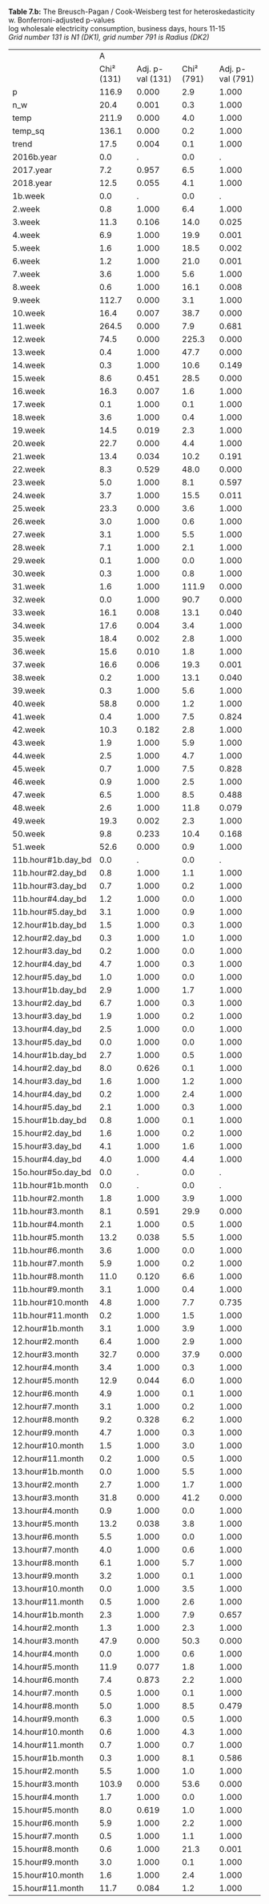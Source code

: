 **Table 7.b:** The Breusch-Pagan / Cook-Weisberg test for heteroskedasticity w. Bonferroni-adjusted p-values<br>log wholesale electricity consumption, business days, hours 11-15<br>*Grid number 131 is N1 (DK1), grid number 791 is Radius (DK2)*<br><html><table>
<tr><td>            </td><td>           A</td><td>            </td><td>            </td><td>            </td></tr>
<tr><td>            </td><td>Chi&sup2 (131)</td><td>Adj. p-val (131)</td><td>Chi&sup2 (791)</td><td>Adj. p-val (791)</td></tr>
<tr><td>p           </td><td>       116.9</td><td>       0.000</td><td>         2.9</td><td>       1.000</td></tr>
<tr><td>n_w         </td><td>        20.4</td><td>       0.001</td><td>         0.3</td><td>       1.000</td></tr>
<tr><td>temp        </td><td>       211.9</td><td>       0.000</td><td>         4.0</td><td>       1.000</td></tr>
<tr><td>temp_sq     </td><td>       136.1</td><td>       0.000</td><td>         0.2</td><td>       1.000</td></tr>
<tr><td>trend       </td><td>        17.5</td><td>       0.004</td><td>         0.1</td><td>       1.000</td></tr>
<tr><td>2016b.year  </td><td>         0.0</td><td>           .</td><td>         0.0</td><td>           .</td></tr>
<tr><td>2017.year   </td><td>         7.2</td><td>       0.957</td><td>         6.5</td><td>       1.000</td></tr>
<tr><td>2018.year   </td><td>        12.5</td><td>       0.055</td><td>         4.1</td><td>       1.000</td></tr>
<tr><td>1b.week     </td><td>         0.0</td><td>           .</td><td>         0.0</td><td>           .</td></tr>
<tr><td>2.week      </td><td>         0.8</td><td>       1.000</td><td>         6.4</td><td>       1.000</td></tr>
<tr><td>3.week      </td><td>        11.3</td><td>       0.106</td><td>        14.0</td><td>       0.025</td></tr>
<tr><td>4.week      </td><td>         6.9</td><td>       1.000</td><td>        19.9</td><td>       0.001</td></tr>
<tr><td>5.week      </td><td>         1.6</td><td>       1.000</td><td>        18.5</td><td>       0.002</td></tr>
<tr><td>6.week      </td><td>         1.2</td><td>       1.000</td><td>        21.0</td><td>       0.001</td></tr>
<tr><td>7.week      </td><td>         3.6</td><td>       1.000</td><td>         5.6</td><td>       1.000</td></tr>
<tr><td>8.week      </td><td>         0.6</td><td>       1.000</td><td>        16.1</td><td>       0.008</td></tr>
<tr><td>9.week      </td><td>       112.7</td><td>       0.000</td><td>         3.1</td><td>       1.000</td></tr>
<tr><td>10.week     </td><td>        16.4</td><td>       0.007</td><td>        38.7</td><td>       0.000</td></tr>
<tr><td>11.week     </td><td>       264.5</td><td>       0.000</td><td>         7.9</td><td>       0.681</td></tr>
<tr><td>12.week     </td><td>        74.5</td><td>       0.000</td><td>       225.3</td><td>       0.000</td></tr>
<tr><td>13.week     </td><td>         0.4</td><td>       1.000</td><td>        47.7</td><td>       0.000</td></tr>
<tr><td>14.week     </td><td>         0.3</td><td>       1.000</td><td>        10.6</td><td>       0.149</td></tr>
<tr><td>15.week     </td><td>         8.6</td><td>       0.451</td><td>        28.5</td><td>       0.000</td></tr>
<tr><td>16.week     </td><td>        16.3</td><td>       0.007</td><td>         1.6</td><td>       1.000</td></tr>
<tr><td>17.week     </td><td>         0.1</td><td>       1.000</td><td>         0.1</td><td>       1.000</td></tr>
<tr><td>18.week     </td><td>         3.6</td><td>       1.000</td><td>         0.4</td><td>       1.000</td></tr>
<tr><td>19.week     </td><td>        14.5</td><td>       0.019</td><td>         2.3</td><td>       1.000</td></tr>
<tr><td>20.week     </td><td>        22.7</td><td>       0.000</td><td>         4.4</td><td>       1.000</td></tr>
<tr><td>21.week     </td><td>        13.4</td><td>       0.034</td><td>        10.2</td><td>       0.191</td></tr>
<tr><td>22.week     </td><td>         8.3</td><td>       0.529</td><td>        48.0</td><td>       0.000</td></tr>
<tr><td>23.week     </td><td>         5.0</td><td>       1.000</td><td>         8.1</td><td>       0.597</td></tr>
<tr><td>24.week     </td><td>         3.7</td><td>       1.000</td><td>        15.5</td><td>       0.011</td></tr>
<tr><td>25.week     </td><td>        23.3</td><td>       0.000</td><td>         3.6</td><td>       1.000</td></tr>
<tr><td>26.week     </td><td>         3.0</td><td>       1.000</td><td>         0.6</td><td>       1.000</td></tr>
<tr><td>27.week     </td><td>         3.1</td><td>       1.000</td><td>         5.5</td><td>       1.000</td></tr>
<tr><td>28.week     </td><td>         7.1</td><td>       1.000</td><td>         2.1</td><td>       1.000</td></tr>
<tr><td>29.week     </td><td>         0.1</td><td>       1.000</td><td>         0.0</td><td>       1.000</td></tr>
<tr><td>30.week     </td><td>         0.3</td><td>       1.000</td><td>         0.8</td><td>       1.000</td></tr>
<tr><td>31.week     </td><td>         1.6</td><td>       1.000</td><td>       111.9</td><td>       0.000</td></tr>
<tr><td>32.week     </td><td>         0.0</td><td>       1.000</td><td>        90.7</td><td>       0.000</td></tr>
<tr><td>33.week     </td><td>        16.1</td><td>       0.008</td><td>        13.1</td><td>       0.040</td></tr>
<tr><td>34.week     </td><td>        17.6</td><td>       0.004</td><td>         3.4</td><td>       1.000</td></tr>
<tr><td>35.week     </td><td>        18.4</td><td>       0.002</td><td>         2.8</td><td>       1.000</td></tr>
<tr><td>36.week     </td><td>        15.6</td><td>       0.010</td><td>         1.8</td><td>       1.000</td></tr>
<tr><td>37.week     </td><td>        16.6</td><td>       0.006</td><td>        19.3</td><td>       0.001</td></tr>
<tr><td>38.week     </td><td>         0.2</td><td>       1.000</td><td>        13.1</td><td>       0.040</td></tr>
<tr><td>39.week     </td><td>         0.3</td><td>       1.000</td><td>         5.6</td><td>       1.000</td></tr>
<tr><td>40.week     </td><td>        58.8</td><td>       0.000</td><td>         1.2</td><td>       1.000</td></tr>
<tr><td>41.week     </td><td>         0.4</td><td>       1.000</td><td>         7.5</td><td>       0.824</td></tr>
<tr><td>42.week     </td><td>        10.3</td><td>       0.182</td><td>         2.8</td><td>       1.000</td></tr>
<tr><td>43.week     </td><td>         1.9</td><td>       1.000</td><td>         5.9</td><td>       1.000</td></tr>
<tr><td>44.week     </td><td>         2.5</td><td>       1.000</td><td>         4.7</td><td>       1.000</td></tr>
<tr><td>45.week     </td><td>         0.7</td><td>       1.000</td><td>         7.5</td><td>       0.828</td></tr>
<tr><td>46.week     </td><td>         0.9</td><td>       1.000</td><td>         2.5</td><td>       1.000</td></tr>
<tr><td>47.week     </td><td>         6.5</td><td>       1.000</td><td>         8.5</td><td>       0.488</td></tr>
<tr><td>48.week     </td><td>         2.6</td><td>       1.000</td><td>        11.8</td><td>       0.079</td></tr>
<tr><td>49.week     </td><td>        19.3</td><td>       0.002</td><td>         2.3</td><td>       1.000</td></tr>
<tr><td>50.week     </td><td>         9.8</td><td>       0.233</td><td>        10.4</td><td>       0.168</td></tr>
<tr><td>51.week     </td><td>        52.6</td><td>       0.000</td><td>         0.9</td><td>       1.000</td></tr>
<tr><td>11b.hour#1b.day_bd</td><td>         0.0</td><td>           .</td><td>         0.0</td><td>           .</td></tr>
<tr><td>11b.hour#2.day_bd</td><td>         0.8</td><td>       1.000</td><td>         1.1</td><td>       1.000</td></tr>
<tr><td>11b.hour#3.day_bd</td><td>         0.7</td><td>       1.000</td><td>         0.2</td><td>       1.000</td></tr>
<tr><td>11b.hour#4.day_bd</td><td>         1.2</td><td>       1.000</td><td>         0.0</td><td>       1.000</td></tr>
<tr><td>11b.hour#5.day_bd</td><td>         3.1</td><td>       1.000</td><td>         0.9</td><td>       1.000</td></tr>
<tr><td>12.hour#1b.day_bd</td><td>         1.5</td><td>       1.000</td><td>         0.3</td><td>       1.000</td></tr>
<tr><td>12.hour#2.day_bd</td><td>         0.3</td><td>       1.000</td><td>         1.0</td><td>       1.000</td></tr>
<tr><td>12.hour#3.day_bd</td><td>         0.2</td><td>       1.000</td><td>         0.0</td><td>       1.000</td></tr>
<tr><td>12.hour#4.day_bd</td><td>         4.7</td><td>       1.000</td><td>         0.3</td><td>       1.000</td></tr>
<tr><td>12.hour#5.day_bd</td><td>         1.0</td><td>       1.000</td><td>         0.0</td><td>       1.000</td></tr>
<tr><td>13.hour#1b.day_bd</td><td>         2.9</td><td>       1.000</td><td>         1.7</td><td>       1.000</td></tr>
<tr><td>13.hour#2.day_bd</td><td>         6.7</td><td>       1.000</td><td>         0.3</td><td>       1.000</td></tr>
<tr><td>13.hour#3.day_bd</td><td>         1.9</td><td>       1.000</td><td>         0.2</td><td>       1.000</td></tr>
<tr><td>13.hour#4.day_bd</td><td>         2.5</td><td>       1.000</td><td>         0.0</td><td>       1.000</td></tr>
<tr><td>13.hour#5.day_bd</td><td>         0.0</td><td>       1.000</td><td>         0.0</td><td>       1.000</td></tr>
<tr><td>14.hour#1b.day_bd</td><td>         2.7</td><td>       1.000</td><td>         0.5</td><td>       1.000</td></tr>
<tr><td>14.hour#2.day_bd</td><td>         8.0</td><td>       0.626</td><td>         0.1</td><td>       1.000</td></tr>
<tr><td>14.hour#3.day_bd</td><td>         1.6</td><td>       1.000</td><td>         1.2</td><td>       1.000</td></tr>
<tr><td>14.hour#4.day_bd</td><td>         0.2</td><td>       1.000</td><td>         2.4</td><td>       1.000</td></tr>
<tr><td>14.hour#5.day_bd</td><td>         2.1</td><td>       1.000</td><td>         0.3</td><td>       1.000</td></tr>
<tr><td>15.hour#1b.day_bd</td><td>         0.8</td><td>       1.000</td><td>         0.1</td><td>       1.000</td></tr>
<tr><td>15.hour#2.day_bd</td><td>         1.6</td><td>       1.000</td><td>         0.2</td><td>       1.000</td></tr>
<tr><td>15.hour#3.day_bd</td><td>         4.1</td><td>       1.000</td><td>         1.6</td><td>       1.000</td></tr>
<tr><td>15.hour#4.day_bd</td><td>         4.0</td><td>       1.000</td><td>         4.4</td><td>       1.000</td></tr>
<tr><td>15o.hour#5o.day_bd</td><td>         0.0</td><td>           .</td><td>         0.0</td><td>           .</td></tr>
<tr><td>11b.hour#1b.month</td><td>         0.0</td><td>           .</td><td>         0.0</td><td>           .</td></tr>
<tr><td>11b.hour#2.month</td><td>         1.8</td><td>       1.000</td><td>         3.9</td><td>       1.000</td></tr>
<tr><td>11b.hour#3.month</td><td>         8.1</td><td>       0.591</td><td>        29.9</td><td>       0.000</td></tr>
<tr><td>11b.hour#4.month</td><td>         2.1</td><td>       1.000</td><td>         0.5</td><td>       1.000</td></tr>
<tr><td>11b.hour#5.month</td><td>        13.2</td><td>       0.038</td><td>         5.5</td><td>       1.000</td></tr>
<tr><td>11b.hour#6.month</td><td>         3.6</td><td>       1.000</td><td>         0.0</td><td>       1.000</td></tr>
<tr><td>11b.hour#7.month</td><td>         5.9</td><td>       1.000</td><td>         0.2</td><td>       1.000</td></tr>
<tr><td>11b.hour#8.month</td><td>        11.0</td><td>       0.120</td><td>         6.6</td><td>       1.000</td></tr>
<tr><td>11b.hour#9.month</td><td>         3.1</td><td>       1.000</td><td>         0.4</td><td>       1.000</td></tr>
<tr><td>11b.hour#10.month</td><td>         4.8</td><td>       1.000</td><td>         7.7</td><td>       0.735</td></tr>
<tr><td>11b.hour#11.month</td><td>         0.2</td><td>       1.000</td><td>         1.5</td><td>       1.000</td></tr>
<tr><td>12.hour#1b.month</td><td>         3.1</td><td>       1.000</td><td>         3.9</td><td>       1.000</td></tr>
<tr><td>12.hour#2.month</td><td>         6.4</td><td>       1.000</td><td>         2.9</td><td>       1.000</td></tr>
<tr><td>12.hour#3.month</td><td>        32.7</td><td>       0.000</td><td>        37.9</td><td>       0.000</td></tr>
<tr><td>12.hour#4.month</td><td>         3.4</td><td>       1.000</td><td>         0.3</td><td>       1.000</td></tr>
<tr><td>12.hour#5.month</td><td>        12.9</td><td>       0.044</td><td>         6.0</td><td>       1.000</td></tr>
<tr><td>12.hour#6.month</td><td>         4.9</td><td>       1.000</td><td>         0.1</td><td>       1.000</td></tr>
<tr><td>12.hour#7.month</td><td>         3.1</td><td>       1.000</td><td>         0.2</td><td>       1.000</td></tr>
<tr><td>12.hour#8.month</td><td>         9.2</td><td>       0.328</td><td>         6.2</td><td>       1.000</td></tr>
<tr><td>12.hour#9.month</td><td>         4.7</td><td>       1.000</td><td>         0.3</td><td>       1.000</td></tr>
<tr><td>12.hour#10.month</td><td>         1.5</td><td>       1.000</td><td>         3.0</td><td>       1.000</td></tr>
<tr><td>12.hour#11.month</td><td>         0.2</td><td>       1.000</td><td>         0.5</td><td>       1.000</td></tr>
<tr><td>13.hour#1b.month</td><td>         0.0</td><td>       1.000</td><td>         5.5</td><td>       1.000</td></tr>
<tr><td>13.hour#2.month</td><td>         2.7</td><td>       1.000</td><td>         1.7</td><td>       1.000</td></tr>
<tr><td>13.hour#3.month</td><td>        31.8</td><td>       0.000</td><td>        41.2</td><td>       0.000</td></tr>
<tr><td>13.hour#4.month</td><td>         0.9</td><td>       1.000</td><td>         0.0</td><td>       1.000</td></tr>
<tr><td>13.hour#5.month</td><td>        13.2</td><td>       0.038</td><td>         3.8</td><td>       1.000</td></tr>
<tr><td>13.hour#6.month</td><td>         5.5</td><td>       1.000</td><td>         0.0</td><td>       1.000</td></tr>
<tr><td>13.hour#7.month</td><td>         4.0</td><td>       1.000</td><td>         0.6</td><td>       1.000</td></tr>
<tr><td>13.hour#8.month</td><td>         6.1</td><td>       1.000</td><td>         5.7</td><td>       1.000</td></tr>
<tr><td>13.hour#9.month</td><td>         3.2</td><td>       1.000</td><td>         0.1</td><td>       1.000</td></tr>
<tr><td>13.hour#10.month</td><td>         0.0</td><td>       1.000</td><td>         3.5</td><td>       1.000</td></tr>
<tr><td>13.hour#11.month</td><td>         0.5</td><td>       1.000</td><td>         2.6</td><td>       1.000</td></tr>
<tr><td>14.hour#1b.month</td><td>         2.3</td><td>       1.000</td><td>         7.9</td><td>       0.657</td></tr>
<tr><td>14.hour#2.month</td><td>         1.3</td><td>       1.000</td><td>         2.3</td><td>       1.000</td></tr>
<tr><td>14.hour#3.month</td><td>        47.9</td><td>       0.000</td><td>        50.3</td><td>       0.000</td></tr>
<tr><td>14.hour#4.month</td><td>         0.0</td><td>       1.000</td><td>         0.6</td><td>       1.000</td></tr>
<tr><td>14.hour#5.month</td><td>        11.9</td><td>       0.077</td><td>         1.8</td><td>       1.000</td></tr>
<tr><td>14.hour#6.month</td><td>         7.4</td><td>       0.873</td><td>         2.2</td><td>       1.000</td></tr>
<tr><td>14.hour#7.month</td><td>         0.5</td><td>       1.000</td><td>         0.1</td><td>       1.000</td></tr>
<tr><td>14.hour#8.month</td><td>         5.0</td><td>       1.000</td><td>         8.5</td><td>       0.479</td></tr>
<tr><td>14.hour#9.month</td><td>         6.3</td><td>       1.000</td><td>         0.5</td><td>       1.000</td></tr>
<tr><td>14.hour#10.month</td><td>         0.6</td><td>       1.000</td><td>         4.3</td><td>       1.000</td></tr>
<tr><td>14.hour#11.month</td><td>         0.7</td><td>       1.000</td><td>         0.7</td><td>       1.000</td></tr>
<tr><td>15.hour#1b.month</td><td>         0.3</td><td>       1.000</td><td>         8.1</td><td>       0.586</td></tr>
<tr><td>15.hour#2.month</td><td>         5.5</td><td>       1.000</td><td>         1.0</td><td>       1.000</td></tr>
<tr><td>15.hour#3.month</td><td>       103.9</td><td>       0.000</td><td>        53.6</td><td>       0.000</td></tr>
<tr><td>15.hour#4.month</td><td>         1.7</td><td>       1.000</td><td>         0.0</td><td>       1.000</td></tr>
<tr><td>15.hour#5.month</td><td>         8.0</td><td>       0.619</td><td>         1.0</td><td>       1.000</td></tr>
<tr><td>15.hour#6.month</td><td>         5.9</td><td>       1.000</td><td>         2.2</td><td>       1.000</td></tr>
<tr><td>15.hour#7.month</td><td>         0.5</td><td>       1.000</td><td>         1.1</td><td>       1.000</td></tr>
<tr><td>15.hour#8.month</td><td>         0.6</td><td>       1.000</td><td>        21.3</td><td>       0.001</td></tr>
<tr><td>15.hour#9.month</td><td>         3.0</td><td>       1.000</td><td>         0.1</td><td>       1.000</td></tr>
<tr><td>15.hour#10.month</td><td>         1.6</td><td>       1.000</td><td>         2.4</td><td>       1.000</td></tr>
<tr><td>15.hour#11.month</td><td>        11.7</td><td>       0.084</td><td>         1.2</td><td>       1.000</td></tr>
</table></html>
